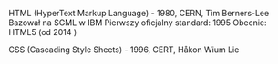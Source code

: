 HTML (HyperText Markup Language) -  1980, CERN, Tim Berners-Lee
Bazował na SGML w IBM 
Pierwszy oficjalny standard: 1995
Obecnie: HTML5 (od 2014 )

CSS (Cascading Style Sheets) - 1996, CERT,  Håkon Wium Lie 



